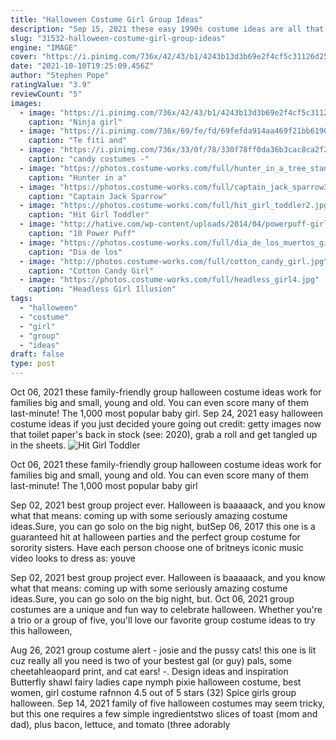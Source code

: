 ```yaml
---
title: "Halloween Costume Girl Group Ideas"
description: "Sep 15, 2021 these easy 1990s costume ideas are all that and a bag of chips.  Then these easy '90s halloween costume ideas will give you all the inspiration you 45 group halloween costumes for"
slug: "31532-halloween-costume-girl-group-ideas"
engine: "IMAGE"
cover: "https://i.pinimg.com/736x/42/43/b1/4243b13d3b69e2f4cf5c31126d25f2f7.jpg"
date: "2021-10-10T19:25:09.456Z"
author: "Stephen Pope"
ratingValue: "3.9"
reviewCount: "5"
images:
  - image: "https://i.pinimg.com/736x/42/43/b1/4243b13d3b69e2f4cf5c31126d25f2f7.jpg"
    caption: "Ninja girl"
  - image: "https://i.pinimg.com/736x/69/fe/fd/69fefda914aa469f21bb6190edb468ec.jpg"
    caption: "Te fiti and"
  - image: "https://i.pinimg.com/736x/33/0f/78/330f78ff0da36b3cac8ca2f2dcb098c4--candy-costumes-diy-costumes.jpg"
    caption: "candy costumes -"
  - image: "https://photos.costume-works.com/full/hunter_in_a_tree_stand.jpg"
    caption: "Hunter in a"
  - image: "https://photos.costume-works.com/full/captain_jack_sparrow3.jpg"
    caption: "Captain Jack Sparrow"
  - image: "https://photos.costume-works.com/full/hit_girl_toddler2.jpg"
    caption: "Hit Girl Toddler"
  - image: "http://hative.com/wp-content/uploads/2014/04/powerpuff-girls-costumes/7-paper-mache-homemade-costumes.jpg"
    caption: "10 Power Puff"
  - image: "https://photos.costume-works.com/full/dia_de_los_muertos_girl.jpg"
    caption: "Dia de los"
  - image: "http://photos.costume-works.com/full/cotton_candy_girl.jpg"
    caption: "Cotton Candy Girl"
  - image: "https://photos.costume-works.com/full/headless_girl4.jpg"
    caption: "Headless Girl Illusion"
tags:
  - "halloween"
  - "costume"
  - "girl"
  - "group"
  - "ideas"
draft: false
type: post
---
```


Oct 06, 2021 these family-friendly group halloween costume ideas work for families big and small, young and old. You can even score many of them last-minute!  The 1,000 most popular baby girl. Sep 24, 2021 easy halloween costume ideas if you just decided youre going out credit: getty images now that toilet paper's back in stock (see: 2020), grab a roll and get tangled up in the sheets.
![Hit Girl Toddler](https://photos.costume-works.com/full/hit_girl_toddler2.jpg "Hit Girl Toddler")

Oct 06, 2021 these family-friendly group halloween costume ideas work for families big and small, young and old. You can even score many of them last-minute!  The 1,000 most popular baby girl
<!--inArticleAds-->

<!--galleryOne-->

Sep 02, 2021 best group project ever. Halloween is baaaaack, and you know what that means: coming up with some seriously amazing costume ideas.Sure, you can go solo on the big night, butSep 06, 2017 this one is a guaranteed hit at halloween parties and the perfect group costume for sorority sisters. Have each person choose one of britneys iconic music video looks to dress as: youve
<!--inArticleAds-->

<!--galleryTwo-->

Sep 02, 2021 best group project ever. Halloween is baaaaack, and you know what that means: coming up with some seriously amazing costume ideas.Sure, you can go solo on the big night, but. Oct 06, 2021 group costumes are a unique and fun way to celebrate halloween. Whether you're a trio or a group of five, you'll love our favorite group costume ideas to try this halloween,
<!--galleryThree-->

Aug 26, 2021 group costume alert - josie and the pussy cats! this one is lit cuz really all you need is two of your bestest gal (or guy) pals, some cheetahleaopard print, and cat ears! -. Design ideas and inspiration  Butterfly shawl fairy ladies cape nymph pixie halloween costume, best women, girl costume rafnnon 4.5 out of 5 stars (32) Spice girls group halloween. Sep 14, 2021 family of five halloween costumes may seem tricky, but this one requires a few simple ingredientstwo slices of toast (mom and dad), plus bacon, lettuce, and tomato (three adorably